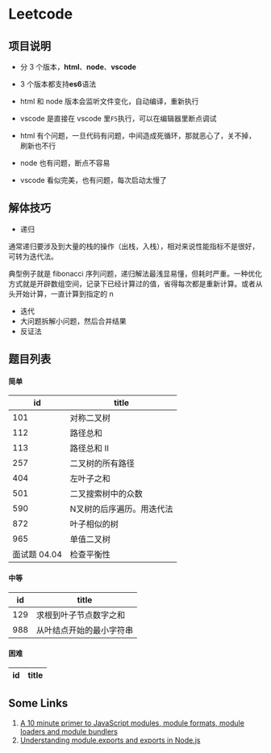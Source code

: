 # Leetcode

## 项目说明

- 分 3 个版本，**html**、**node**、**vscode**

- 3 个版本都支持**es6**语法

- html 和 node 版本会监听文件变化，自动编译，重新执行

- vscode 是直接在 vscode 里`F5`执行，可以在编辑器里断点调试

- html 有个问题，一旦代码有问题，中间造成死循环，那就恶心了，关不掉，刷新也不行

- node 也有问题，断点不容易

- vscode 看似完美，也有问题，每次启动太慢了

## 解体技巧

- 递归

通常递归要涉及到大量的栈的操作（出栈，入栈），相对来说性能指标不是很好，可转为迭代法。

典型例子就是 fibonacci 序列问题，递归解法最浅显易懂，但耗时严重。一种优化方式就是开辟数组空间，记录下已经计算过的值，省得每次都是重新计算。或者从头开始计算，一直计算到指定的 n

- 迭代
- 大问题拆解小问题，然后合并结果
- 反证法

## 题目列表

#### 简单

| id           | title                     |
| ------------ | ------------------------- |
| 101          | 对称二叉树                |
| 112          | 路径总和                  |
| 113          | 路径总和 II               |
| 257          | 二叉树的所有路径          |
| 404          | 左叶子之和                |
| 501          | 二叉搜索树中的众数        |
| 590          | N叉树的后序遍历。用迭代法 |
| 872          | 叶子相似的树              |
| 965          | 单值二叉树                |
| 面试题 04.04 | 检查平衡性                |

#### 中等
| id  | title                    |
| --- | ------------------------ |
| 129 | 求根到叶子节点数字之和   |
| 988 | 从叶结点开始的最小字符串 |

#### 困难
| id  | title |
| --- | ----- |



## Some Links
1. [A 10 minute primer to JavaScript modules, module formats, module loaders and module bundlers](https://www.jvandemo.com/a-10-minute-primer-to-javascript-modules-module-formats-module-loaders-and-module-bundlers/)
2. [Understanding module.exports and exports in Node.js](https://www.sitepoint.com/understanding-module-exports-exports-node-js/)